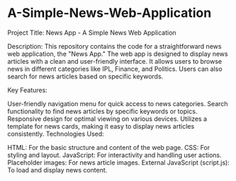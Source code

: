 # A-Simple-News-Web-Application
Project Title: News App - A Simple News Web Application

Description: This repository contains the code for a straightforward news web application, the "News App." The web app is designed to display news articles with a clean and user-friendly interface. It allows users to browse news in different categories like IPL, Finance, and Politics. Users can also search for news articles based on specific keywords.

Key Features:

User-friendly navigation menu for quick access to news categories. Search functionality to find news articles by specific keywords or topics. Responsive design for optimal viewing on various devices. Utilizes a template for news cards, making it easy to display news articles consistently. Technologies Used:

HTML: For the basic structure and content of the web page. CSS: For styling and layout. JavaScript: For interactivity and handling user actions. Placeholder images: For news article images. External JavaScript (script.js): To load and display news content.
